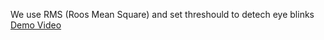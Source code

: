 We use RMS (Roos Mean Square) and set threshould to detech eye blinks
[Demo Video](https://www.youtube.com/watch?v=aH-ho_wtZcI)
